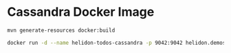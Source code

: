Cassandra Docker Image
========================================

```bash
mvn generate-resources docker:build

docker run -d --name helidon-todos-cassandra -p 9042:9042 helidon.demos/io/helidon/demo/helidon-demo-todos-cassandra:latest
```

